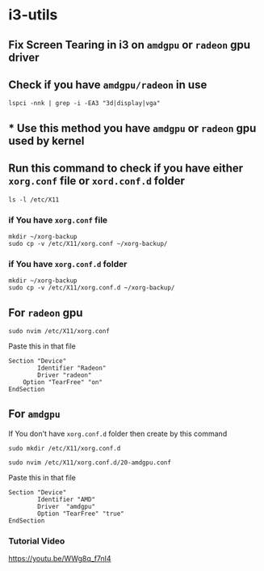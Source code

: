 # i3-utils

## Fix Screen Tearing in i3 on `amdgpu` or `radeon` gpu driver

## Check if you have `amdgpu/radeon` in use

```
lspci -nnk | grep -i -EA3 "3d|display|vga"
```

## \* Use this method you have `amdgpu` or `radeon` gpu used by kernel

## Run this command to check if you have either `xorg.conf` file or `xord.conf.d` folder

```
ls -l /etc/X11
```

### if You have `xorg.conf` file

```
mkdir ~/xorg-backup
sudo cp -v /etc/X11/xorg.conf ~/xorg-backup/
```

### if You have `xorg.conf.d` folder

```
mkdir ~/xorg-backup
sudo cp -v /etc/X11/xorg.conf.d ~/xorg-backup/
```

## For `radeon` gpu

```
sudo nvim /etc/X11/xorg.conf
```

Paste this in that file
```
Section "Device"
        Identifier "Radeon"
        Driver "radeon"
    Option "TearFree" "on"
EndSection
````

## For `amdgpu`

If You don't have `xorg.conf.d` folder then create by this command
```
sudo mkdir /etc/X11/xorg.conf.d
```

```
sudo nvim /etc/X11/xorg.conf.d/20-amdgpu.conf
```

Paste this in that file
```
Section "Device"
        Identifier "AMD"
        Driver  "amdgpu"
        Option "TearFree" "true"
EndSection
```
### Tutorial Video
https://youtu.be/WWg8q_f7nI4
